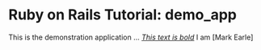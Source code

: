 # Ruby on Rails Tutorial: demo_app

This is the demonstration application ...
[*This text is bold*](http://rails.tutorial.org) I am 
[Mark Earle]
